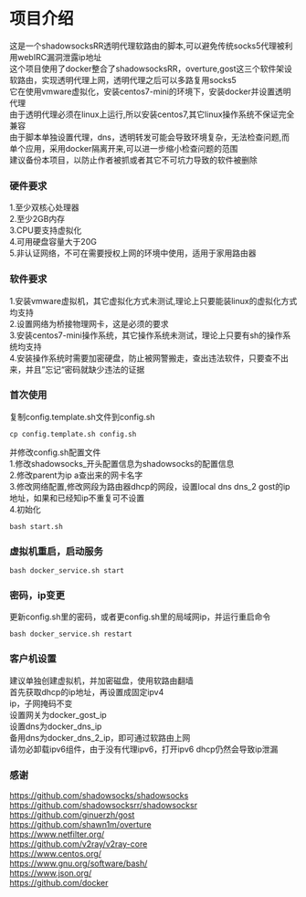 # 项目介绍
这是一个shadowsocksRR透明代理软路由的脚本,可以避免传统socks5代理被利用webIRC漏洞泄露ip地址  
这个项目使用了docker整合了shadowsocksRR，overture,gost这三个软件架设软路由，实现透明代理上网，透明代理之后可以多路复用socks5  
它在使用vmware虚拟化，安装centos7-mini的环境下，安装docker并设置透明代理  
由于透明代理必须在linux上运行,所以安装centos7,其它linux操作系统不保证完全兼容  
由于脚本单独设置代理，dns，透明转发可能会导致环境复杂，无法检查问题,而单个应用，采用docker隔离开来,可以进一步缩小检查问题的范围  
建议备份本项目，以防止作者被抓或者其它不可坑力导致的软件被删除  



### 硬件要求
1.至少双核心处理器  
2.至少2GB内存  
3.CPU要支持虚拟化  
4.可用硬盘容量大于20G  
5.非认证网络，不可在需要授权上网的环境中使用，适用于家用路由器  

### 软件要求
1.安装vmware虚拟机，其它虚拟化方式未测试,理论上只要能装linux的虚拟化方式均支持  
2.设置网络为桥接物理网卡，这是必须的要求  
3.安装centos7-mini操作系统，其它操作系统未测试，理论上只要有sh的操作系统均支持  
4.安装操作系统时需要加密硬盘，防止被网警搬走，查出违法软件，只要查不出来，并且”忘记“密码就缺少违法的证据  

### 首次使用
复制config.template.sh文件到config.sh  
```
cp config.template.sh config.sh  
```

并修改config.sh配置文件  
1.修改shadowsocks_开头配置信息为shadowsocks的配置信息  
2.修改parent为ip a查出来的网卡名字  
3.修改网络配置,修改网段为路由器dhcp的网段，设置local dns dns_2 gost的ip地址，如果和已经知ip不重复可不设置  
4.初始化
```
bash start.sh  
```

### 虚拟机重启，启动服务
    bash docker_service.sh start  

### 密码，ip变更
更新config.sh里的密码，或者更config.sh里的局域网ip，并运行重启命令  
```
bash docker_service.sh restart  
```


### 客户机设置
建议单独创建虚拟机，并加密磁盘，使用软路由翻墙  
首先获取dhcp的ip地址，再设置成固定ipv4  
ip，子网掩码不变  
设置网关为docker_gost_ip  
设置dns为docker_dns_ip  
备用dns为docker_dns_2_ip，即可通过软路由上网  
请勿必卸载ipv6组件，由于没有代理ipv6，打开ipv6 dhcp仍然会导致ip泄漏  


### 感谢
https://github.com/shadowsocks/shadowsocks  
https://github.com/shadowsocksrr/shadowsocksr  
https://github.com/ginuerzh/gost  
https://github.com/shawn1m/overture  
https://www.netfilter.org/  
https://github.com/v2ray/v2ray-core  
https://www.centos.org/  
https://www.gnu.org/software/bash/  
https://www.json.org/  
https://github.com/docker  





